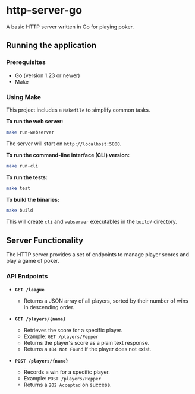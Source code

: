 # http-server-go
A basic HTTP server written in Go for playing poker.

## Running the application

### Prerequisites
- Go (version 1.23 or newer)
- Make

### Using Make

This project includes a `Makefile` to simplify common tasks.

**To run the web server:**
```sh
make run-webserver
```
The server will start on `http://localhost:5000`.

**To run the command-line interface (CLI) version:**
```sh
make run-cli
```

**To run the tests:**
```sh
make test
```

**To build the binaries:**
```sh
make build
```
This will create `cli` and `webserver` executables in the `build/` directory.

## Server Functionality

The HTTP server provides a set of endpoints to manage player scores and play a game of poker.

### API Endpoints

*   **`GET /league`**
    *   Returns a JSON array of all players, sorted by their number of wins in descending order.

*   **`GET /players/{name}`**
    *   Retrieves the score for a specific player.
    *   Example: `GET /players/Pepper`
    *   Returns the player's score as a plain text response.
    *   Returns a `404 Not Found` if the player does not exist.

*   **`POST /players/{name}`**
    *   Records a win for a specific player.
    *   Example: `POST /players/Pepper`
    *   Returns a `202 Accepted` on success.